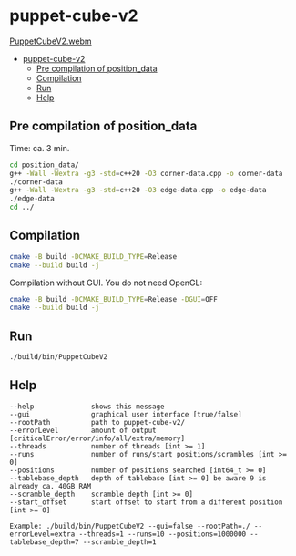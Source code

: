 # puppet-cube-v2
[PuppetCubeV2.webm](https://github.com/user-attachments/assets/a0779cad-28bf-48d4-9e59-f1440ea8e9c0)

<!--toc:start-->
- [puppet-cube-v2](#puppet-cube-v2)
  - [Pre compilation of position_data](#pre-compilation-of-position_data)
  - [Compilation](#compilation)
  - [Run](#run)
  - [Help](#help)
<!--toc:end-->

## Pre compilation of position_data

Time: ca. 3 min.

```bash
cd position_data/
g++ -Wall -Wextra -g3 -std=c++20 -O3 corner-data.cpp -o corner-data
./corner-data
g++ -Wall -Wextra -g3 -std=c++20 -O3 edge-data.cpp -o edge-data
./edge-data
cd ../
```

## Compilation

```bash
cmake -B build -DCMAKE_BUILD_TYPE=Release
cmake --build build -j
```

Compilation without GUI. You do not need OpenGL:

```bash
cmake -B build -DCMAKE_BUILD_TYPE=Release -DGUI=OFF
cmake --build build -j
```

## Run

```bash
./build/bin/PuppetCubeV2
```

## Help
```
--help              shows this message
--gui               graphical user interface [true/false]
--rootPath          path to puppet-cube-v2/
--errorLevel        amount of output [criticalError/error/info/all/extra/memory]
--threads           number of threads [int >= 1]
--runs              number of runs/start positions/scrambles [int >= 0]
--positions         number of positions searched [int64_t >= 0]
--tablebase_depth   depth of tablebase [int >= 0] be aware 9 is already ca. 40GB RAM
--scramble_depth    scramble depth [int >= 0]
--start_offset      start offset to start from a different position [int >= 0]

Example: ./build/bin/PuppetCubeV2 --gui=false --rootPath=./ --errorLevel=extra --threads=1 --runs=10 --positions=1000000 --tablebase_depth=7 --scramble_depth=1
```
